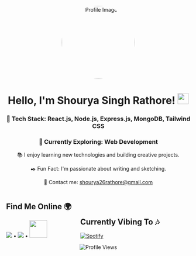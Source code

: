 <p align="center">
  <img src="https://cdn.dribbble.com/users/1626229/screenshots/16311321/media/0d2090c377191f4e49bde0932d71f9d3.jpg?compress=1&resize=1600x1200" width="200" style="border-radius: 50%" alt="Profile Image" />
</p>

<h1 align="center">Hello, I'm Shourya Singh Rathore! <img src="https://raw.githubusercontent.com/MartinHeinz/MartinHeinz/master/wave.gif" width="30px"></h1>

<div align="center">

### 🚀 Tech Stack: React.js, Node.js, Express.js, MongoDB, Tailwind CSS

### 🌱 Currently Exploring: Web Development

📚 I enjoy learning new technologies and building creative projects.

✒️ Fun Fact: I'm passionate about writing and sketching.

📧 Contact me: [shourya26rathore@gmail.com](mailto:shourya26rathore@gmail.com)

</div>

<p align="center">
  <div style="display: inline-block; margin-right: 20px;">
    <h2>Find Me Online 🌍</h2>
    <a href="https://www.linkedin.com/in/shourya-singh-rathore-1913721bb/"><img src="https://img.icons8.com/fluent/48/000000/linkedin.png"/></a> •
    <a href="https://www.instagram.com/shouryaa_26/"><img src="https://img.icons8.com/fluent/48/000000/instagram-new.png"/></a> •
    <a href="https://dev.to/shourya26rathore"><img src="https://d2fltix0v2e0sb.cloudfront.net/dev-black.png" width="48px"></a>
  </div>

  <div style="display: inline-block;">
    <h2>Currently Vibing To 🎶</h2>
    <a href="https://open.spotify.com/artist/41MozSoPIsD1dJM0CLPjZF"><img src="https://spotify-live.vercel.app/api/spotify" alt="Spotify" /></a>
  </div>
</p>

<p align="center">
  <img src="https://komarev.com/ghpvc/?username=shouryasinghrathore" alt="Profile Views" />
</p>
